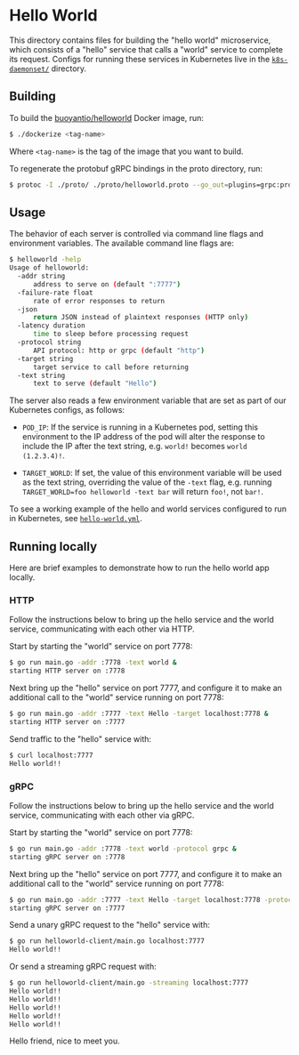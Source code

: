 # Hello World

This directory contains files for building the "hello world" microservice,
which consists of a "hello" service that calls a "world" service to complete
its request. Configs for running these services in Kubernetes live in the
[`k8s-daemonset/`](../../k8s-daemonset/) directory.

## Building

To build the [buoyantio/helloworld](https://hub.docker.com/r/buoyantio/helloworld/)
Docker image, run:

```bash
$ ./dockerize <tag-name>
```

Where `<tag-name>` is the tag of the image that you want to build.

To regenerate the protobuf gRPC bindings in the proto directory, run:

```bash
$ protoc -I ./proto/ ./proto/helloworld.proto --go_out=plugins=grpc:proto
```

## Usage

The behavior of each server is controlled via command line flags and environment
variables. The available command line flags are:

```bash
$ helloworld -help
Usage of helloworld:
  -addr string
      address to serve on (default ":7777")
  -failure-rate float
      rate of error responses to return
  -json
      return JSON instead of plaintext responses (HTTP only)
  -latency duration
      time to sleep before processing request
  -protocol string
      API protocol: http or grpc (default "http")
  -target string
      target service to call before returning
  -text string
      text to serve (default "Hello")
```

The server also reads a few environment variable that are set as part of our
Kubernetes configs, as follows:

* `POD_IP`: If the service is running in a Kubernetes pod, setting this
  environment to the IP address of the pod will alter the response to include
  the IP after the text string, e.g. `world!` becomes `world (1.2.3.4)!`.

* `TARGET_WORLD`: If set, the value of this environment variable will be used
  as the text string, overriding the value of the `-text` flag, e.g. running
  `TARGET_WORLD=foo helloworld -text bar` will return `foo!`, not `bar!`.

To see a working example of the hello and world services configured to run in
Kubernetes, see [`hello-world.yml`](../../k8s-daemonset/k8s/hello-world.yml).

## Running locally

Here are brief examples to demonstrate how to run the hello world app locally.

### HTTP

Follow the instructions below to bring up the hello service and the world
service, communicating with each other via HTTP.

Start by starting the "world" service on port 7778:

```bash
$ go run main.go -addr :7778 -text world &
starting HTTP server on :7778
```

Next bring up the "hello" service on port 7777, and configure it to make an
additional call to the "world" service running on port 7778:

```bash
$ go run main.go -addr :7777 -text Hello -target localhost:7778 &
starting HTTP server on :7777
```

Send traffic to the "hello" service with:

```bash
$ curl localhost:7777
Hello world!!
```

### gRPC

Follow the instructions below to bring up the hello service and the world
service, communicating with each other via gRPC.

Start by starting the "world" service on port 7778:

```bash
$ go run main.go -addr :7778 -text world -protocol grpc &
starting gRPC server on :7778
```

Next bring up the "hello" service on port 7777, and configure it to make an
additional call to the "world" service running on port 7778:

```bash
$ go run main.go -addr :7777 -text Hello -target localhost:7778 -protocol grpc &
starting gRPC server on :7777
```

Send a unary gRPC request to the "hello" service with:

```bash
$ go run helloworld-client/main.go localhost:7777
Hello world!!
```

Or send a streaming gRPC request with:

```bash
$ go run helloworld-client/main.go -streaming localhost:7777
Hello world!!
Hello world!!
Hello world!!
Hello world!!
Hello world!!
```

Hello friend, nice to meet you.
